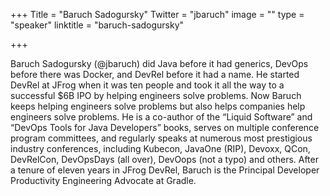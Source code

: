 +++
Title = "Baruch Sadogursky"
Twitter = "jbaruch"
image = ""
type = "speaker"
linktitle = "baruch-sadogursky"

+++

Baruch Sadogursky (@jbaruch) did Java before it had generics, DevOps before there was Docker, and DevRel before it had a name. He started DevRel at JFrog when it was ten people and took it all the way to a successful $6B IPO by helping engineers solve problems. Now Baruch keeps helping engineers solve problems but also helps companies help engineers solve problems. He is a co-author of the “Liquid Software” and “DevOps Tools for Java Developers” books, serves on multiple conference program committees, and regularly speaks at numerous most prestigious industry conferences, including Kubecon, JavaOne (RIP), Devoxx, QCon, DevRelCon, DevOpsDays (all over), DevOops (not a typo) and others. After a tenure of eleven years in JFrog DevRel, Baruch is the Principal Developer Productivity Engineering Advocate at Gradle.
